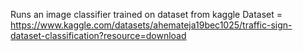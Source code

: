 Runs an image classifier trained on dataset from kaggle 
Dataset = https://www.kaggle.com/datasets/ahemateja19bec1025/traffic-sign-dataset-classification?resource=download
